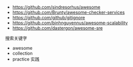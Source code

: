 - https://github.com/sindresorhus/awesome
- https://github.com/Brunty/awesome-checker-services
- https://github.com/github/gitignore
- https://github.com/binhnguyennus/awesome-scalability
- https://github.com/dastergon/awesome-sre

搜索关键字
- awesome
- collection
- practice 实践
